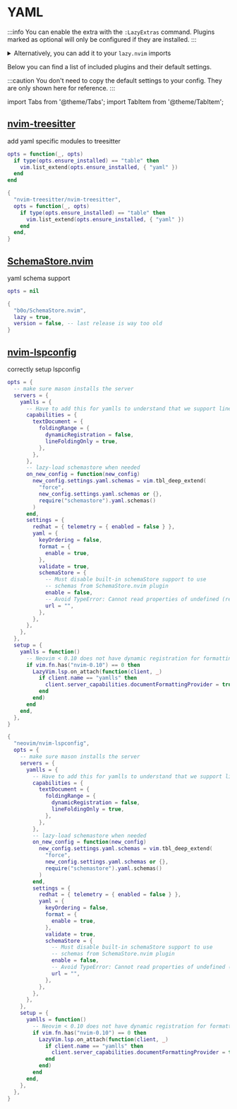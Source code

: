 # YAML

<!-- plugins:start -->

:::info
You can enable the extra with the `:LazyExtras` command.
Plugins marked as optional will only be configured if they are installed.
:::

<details>
<summary>Alternatively, you can add it to your <code>lazy.nvim</code> imports</summary>

```lua title="lua/config/lazy.lua" {4}
require("lazy").setup({
  spec = {
    { "LazyVim/LazyVim", import = "lazyvim.plugins" },
    { import = "lazyvim.plugins.extras.lang.yaml" },
    { import = "plugins" },
  },
})
```

</details>

Below you can find a list of included plugins and their default settings.

:::caution
You don't need to copy the default settings to your config.
They are only shown here for reference.
:::

import Tabs from '@theme/Tabs';
import TabItem from '@theme/TabItem';

## [nvim-treesitter](https://github.com/nvim-treesitter/nvim-treesitter)

 add yaml specific modules to treesitter


<Tabs>

<TabItem value="opts" label="Options">

```lua
opts = function(_, opts)
  if type(opts.ensure_installed) == "table" then
    vim.list_extend(opts.ensure_installed, { "yaml" })
  end
end
```

</TabItem>


<TabItem value="code" label="Full Spec">

```lua
{
  "nvim-treesitter/nvim-treesitter",
  opts = function(_, opts)
    if type(opts.ensure_installed) == "table" then
      vim.list_extend(opts.ensure_installed, { "yaml" })
    end
  end,
}
```

</TabItem>

</Tabs>

## [SchemaStore.nvim](https://github.com/b0o/SchemaStore.nvim)

 yaml schema support


<Tabs>

<TabItem value="opts" label="Options">

```lua
opts = nil
```

</TabItem>


<TabItem value="code" label="Full Spec">

```lua
{
  "b0o/SchemaStore.nvim",
  lazy = true,
  version = false, -- last release is way too old
}
```

</TabItem>

</Tabs>

## [nvim-lspconfig](https://github.com/neovim/nvim-lspconfig)

 correctly setup lspconfig


<Tabs>

<TabItem value="opts" label="Options">

```lua
opts = {
  -- make sure mason installs the server
  servers = {
    yamlls = {
      -- Have to add this for yamlls to understand that we support line folding
      capabilities = {
        textDocument = {
          foldingRange = {
            dynamicRegistration = false,
            lineFoldingOnly = true,
          },
        },
      },
      -- lazy-load schemastore when needed
      on_new_config = function(new_config)
        new_config.settings.yaml.schemas = vim.tbl_deep_extend(
          "force",
          new_config.settings.yaml.schemas or {},
          require("schemastore").yaml.schemas()
        )
      end,
      settings = {
        redhat = { telemetry = { enabled = false } },
        yaml = {
          keyOrdering = false,
          format = {
            enable = true,
          },
          validate = true,
          schemaStore = {
            -- Must disable built-in schemaStore support to use
            -- schemas from SchemaStore.nvim plugin
            enable = false,
            -- Avoid TypeError: Cannot read properties of undefined (reading 'length')
            url = "",
          },
        },
      },
    },
  },
  setup = {
    yamlls = function()
      -- Neovim < 0.10 does not have dynamic registration for formatting
      if vim.fn.has("nvim-0.10") == 0 then
        LazyVim.lsp.on_attach(function(client, _)
          if client.name == "yamlls" then
            client.server_capabilities.documentFormattingProvider = true
          end
        end)
      end
    end,
  },
}
```

</TabItem>


<TabItem value="code" label="Full Spec">

```lua
{
  "neovim/nvim-lspconfig",
  opts = {
    -- make sure mason installs the server
    servers = {
      yamlls = {
        -- Have to add this for yamlls to understand that we support line folding
        capabilities = {
          textDocument = {
            foldingRange = {
              dynamicRegistration = false,
              lineFoldingOnly = true,
            },
          },
        },
        -- lazy-load schemastore when needed
        on_new_config = function(new_config)
          new_config.settings.yaml.schemas = vim.tbl_deep_extend(
            "force",
            new_config.settings.yaml.schemas or {},
            require("schemastore").yaml.schemas()
          )
        end,
        settings = {
          redhat = { telemetry = { enabled = false } },
          yaml = {
            keyOrdering = false,
            format = {
              enable = true,
            },
            validate = true,
            schemaStore = {
              -- Must disable built-in schemaStore support to use
              -- schemas from SchemaStore.nvim plugin
              enable = false,
              -- Avoid TypeError: Cannot read properties of undefined (reading 'length')
              url = "",
            },
          },
        },
      },
    },
    setup = {
      yamlls = function()
        -- Neovim < 0.10 does not have dynamic registration for formatting
        if vim.fn.has("nvim-0.10") == 0 then
          LazyVim.lsp.on_attach(function(client, _)
            if client.name == "yamlls" then
              client.server_capabilities.documentFormattingProvider = true
            end
          end)
        end
      end,
    },
  },
}
```

</TabItem>

</Tabs>

<!-- plugins:end -->
